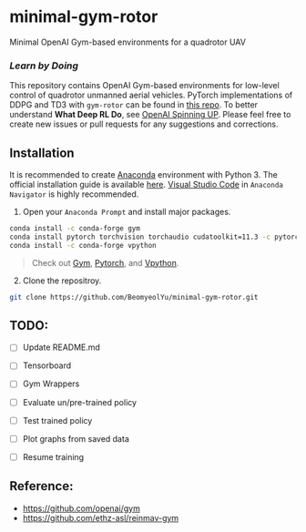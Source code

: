 # minimal-gym-rotor
Minimal OpenAI Gym-based environments for a quadrotor UAV

### ***Learn by Doing***

This repository contains OpenAI Gym-based environments for low-level control of quadrotor unmanned aerial vehicles. 
PyTorch implementations of DDPG and TD3 with ``gym-rotor`` can be found in [this repo](https://github.com/fdcl-gwu/gym-rotor).
To better understand **What Deep RL Do**, see [OpenAI Spinning UP](https://spinningup.openai.com/en/latest/index.html).
Please feel free to create new issues or pull requests for any suggestions and corrections. 


## Installation
It is recommended to create [Anaconda](https://www.anaconda.com/) environment with Python 3.
The official installation guide is available [here](https://docs.anaconda.com/anaconda/install/).
[Visual Studio Code](https://code.visualstudio.com/) in ``Anaconda Navigator`` is highly recommended.

1. Open your ``Anaconda Prompt`` and install major packages.
```bash
conda install -c conda-forge gym 
conda install pytorch torchvision torchaudio cudatoolkit=11.3 -c pytorch 
conda install -c conda-forge vpython
```
> Check out [Gym](https://anaconda.org/conda-forge/gym), [Pytorch](https://pytorch.org/), and [Vpython](https://anaconda.org/conda-forge/vpython).

2. Clone the repositroy.
```bash
git clone https://github.com/BeomyeolYu/minimal-gym-rotor.git
```


## TODO:
- [ ] Update README.md
- [ ] Tensorboard
- [ ] Gym Wrappers
- [ ] Evaluate un/pre-trained policy
- [ ] Test trained policy
- [ ] Plot graphs from saved data
- [ ] Resume training


## Reference:
- https://github.com/openai/gym
- https://github.com/ethz-asl/reinmav-gym
